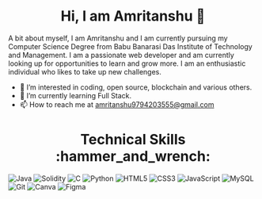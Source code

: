 <h1 align="center">Hi, I am Amritanshu 👋</h1>
<!-- # Hi, I am Amritanshu👋 -->
  A bit about myself, I am Amritanshu and I am currently pursuing my Computer Science Degree from Babu Banarasi Das Institute of Technology and Management. I am a passionate web developer and am currently looking up for opportunities to learn and grow more. I am an enthusiastic individual who likes to take up new challenges.
  
- 👀 I’m interested in coding, open source, blockchain and various others.
- 🌱 I’m currently learning Full Stack.
- 📫 How to reach me at amritanshu9794203555@gmail.com
<!-- - - 💞️ I’m looking to collaborate on ... -->



<h1 align="center">Technical Skills 	:hammer_and_wrench:</h1>

![Java](https://img.shields.io/badge/java-%23ED8B00.svg?style=for-the-badge&logo=java&logoColor=white)
![Solidity](https://img.shields.io/badge/Solidity-%23363636.svg?style=for-the-badge&logo=solidity&logoColor=white)
![C](https://img.shields.io/badge/c-%2300599C.svg?style=for-the-badge&logo=c&logoColor=white)
![Python](https://img.shields.io/badge/python-3670A0?style=for-the-badge&logo=python&logoColor=ffdd54)
![HTML5](https://img.shields.io/badge/html5-%23E34F26.svg?style=for-the-badge&logo=html5&logoColor=white)
![CSS3](https://img.shields.io/badge/css3-%231572B6.svg?style=for-the-badge&logo=css3&logoColor=white)
![JavaScript](https://img.shields.io/badge/javascript-%23323330.svg?style=for-the-badge&logo=javascript&logoColor=%23F7DF1E)
![MySQL](https://img.shields.io/badge/mysql-%2300f.svg?style=for-the-badge&logo=mysql&logoColor=white)
![Git](https://img.shields.io/badge/git-%23F05033.svg?style=for-the-badge&logo=git&logoColor=white)
![Canva](https://img.shields.io/badge/Canva-%2300C4CC.svg?style=for-the-badge&logo=Canva&logoColor=white)
![Figma](https://img.shields.io/badge/figma-%23F24E1E.svg?style=for-the-badge&logo=figma&logoColor=white)


<!-- <h1 align="center">Let's Get Connected </h1> -->


<!--- https://www.linkedin.com/in/amritanshu-gupta-982529201/
Amritanshu02/Amritanshu02 is a ✨ special ✨ repository because its `README.md` (this file) appears on your GitHub profile.
You can click the Preview link to take a look at your changes.
--->
